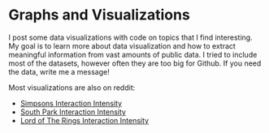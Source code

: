 # Graphs and Visualizations

I post some data visualizations with code on topics that I find interesting.
My goal is to learn more about data visualization and how to extract meaningful information from vast amounts of public data.
I tried to include most of the datasets, however often they are too big for Github. If you need the data, write me a message!

Most visualizations are also on reddit:
- [Simpsons Interaction Intensity](https://www.reddit.com/r/dataisbeautiful/comments/kkp3lr/oc_interaction_intensity_in_the_simpsons/)
- [South Park Interaction Intensity](https://www.reddit.com/r/dataisbeautiful/comments/kz8se5/oc_interaction_intensity_in_south_park/)
- [Lord of The Rings Interaction Intensity](https://www.reddit.com/r/dataisbeautiful/comments/m9cver/oc_interaction_intensity_in_lord_of_the_rings/)

